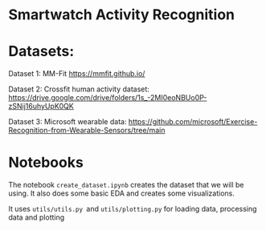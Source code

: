 # Smartwatch Activity Recognition

# Datasets:

Dataset 1: MM-Fit https://mmfit.github.io/ 

Dataset 2: Crossfit human activity dataset: https://drive.google.com/drive/folders/1s_-2MI0eoNBUo0P-zSNij16uhyUpK0QK 

Dataset 3: Microsoft wearable data: https://github.com/microsoft/Exercise-Recognition-from-Wearable-Sensors/tree/main 


# Notebooks

The notebook `create_dataset.ipynb` creates the dataset that we will be using. It also does some basic EDA and creates some visualizations.

It uses `utils/utils.py `and `utils/plotting.py` for loading data, processing data and plotting